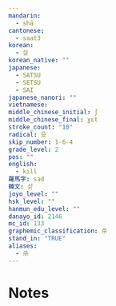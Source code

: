 ```yaml
---
mandarin:
  - shā
cantonese:
  - saat3
korean:
  - 살
korean_native: ""
japanese:
  - SATSU
  - SETSU
  - SAI
japanese_nanori: ""
vietnamese:
middle_chinese_initial: ʃ
middle_chinese_final: ɣɛt
stroke_count: "10"
radical: 殳
skip_number: 1-6-4
grade_level: 2
pos: ""
english:
  - kill
羅馬字: sad
韓文: 삳
joyo_level: ""
hsk_level: ""
hanmun_edu_level: ""
danayo_id: 2146
mc_id: 133
graphemic_classification: 杀
stand_in: "TRUE"
aliases:
  - 杀
---
```


# Notes
